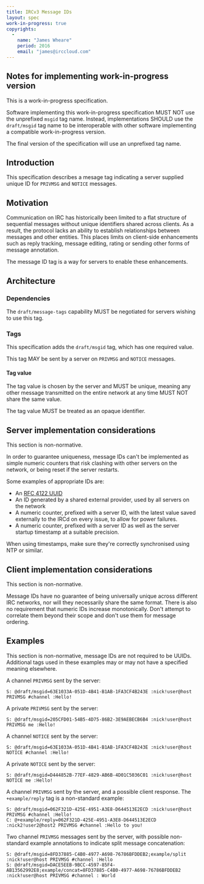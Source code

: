 ```yaml
---
title: IRCv3 Message IDs
layout: spec
work-in-progress: true
copyrights:
  -
    name: "James Wheare"
    period: 2016
    email: "james@irccloud.com"
---
```


## Notes for implementing work-in-progress version

This is a work-in-progress specification.

Software implementing this work-in-progress specification MUST NOT use the
unprefixed `msgid` tag name. Instead, implementations SHOULD use
the `draft/msgid` tag name to be interoperable with other software
implementing a compatible work-in-progress version.

The final version of the specification will use an unprefixed tag name.

## Introduction

This specification describes a mesage tag indicating a server supplied unique ID for `PRIVMSG` and `NOTICE` messages.

## Motivation

Communication on IRC has historically been limited to a flat structure of sequential messages without unique identifiers shared across clients. As a result, the protocol lacks an ability to establish relationships between messages and other entities. This places limits on client-side enhancements such as reply tracking, message editing, rating or sending other forms of message annotation.

The message ID tag is a way for servers to enable these enhancements.

## Architecture

### Dependencies

The `draft/message-tags` capability MUST be negotiated for servers wishing to use this tag.

### Tags

This specification adds the `draft/msgid` tag, which has one required value.

This tag MAY be sent by a server on `PRIVMSG` and `NOTICE` messages.

#### Tag value

The tag value is chosen by the server and MUST be unique, meaning any other message transmitted on the entire network at any time MUST NOT share the same value.

The tag value MUST be treated as an opaque identifier.

## Server implementation considerations

This section is non-normative.

In order to guarantee uniqueness, message IDs can't be implemented as simple numeric counters that risk clashing with other servers on the network, or being reset if the server restarts.

Some examples of appropriate IDs are:

* An [RFC 4122 UUID](https://tools.ietf.org/html/rfc4122)
* An ID generated by a shared external provider, used by all servers on the network
* A numeric counter, prefixed with a server ID, with the latest value saved externally to the IRCd on every issue, to allow for power failures.
* A numeric counter, prefixed with a server ID as well as the server startup timestamp at a suitable precision.

When using timestamps, make sure they're correctly synchronised using NTP or similar.

## Client implementation considerations

This section is non-normative.

Message IDs have no guarantee of being universally unique across different IRC networks, nor will they necessarily share the same format. There is also no requirement that numeric IDs increase monotonically. Don't attempt to correlate them beyond their scope and don't use them for message ordering.

## Examples

This section is non-normative, message IDs are not required to be UUIDs. Additional tags used in these examples may or may not have a specified meaning elsewhere.

A channel `PRIVMSG` sent by the server:

    S: @draft/msgid=63E1033A-051D-4B41-B1AB-1FA3CF4B243E :nick!user@host PRIVMSG #channel :Hello!

A private `PRIVMSG` sent by the server:

    S: @draft/msgid=205CFD01-54B5-4D75-86B2-3E9AEBECB6B4 :nick!user@host PRIVMSG me :Hello!

A channel `NOTICE` sent by the server:

    S: @draft/msgid=63E1033A-051D-4B41-B1AB-1FA3CF4B243E :nick!user@host NOTICE #channel :Hello!

A private `NOTICE` sent by the server:

    S: @draft/msgid=D444852B-77EF-4829-AB6B-4D01C5036C01 :nick!user@host NOTICE me :Hello!

A channel `PRIVMSG` sent by the server, and a possible client response. The `+example/reply` tag is a non-standard example:

    S: @draft/msgid=062F321D-425E-4951-A3E8-D644513E2ECD :nick!user@host PRIVMSG #channel :Hello!
    C: @+example/reply=062F321D-425E-4951-A3E8-D644513E2ECD :nick2!user2@host2 PRIVMSG #channel :Hello to you!

Two channel `PRIVMSG` messages sent by the server, with possible non-standard example annotations to indicate split message concatenation:

    S: @draft/msgid=8FD37885-C4B0-4977-A698-76786BFDDEB2;example/split :nick!user@host PRIVMSG #channel :Hello
    S: @draft/msgid=DACE5EEB-9BCC-4597-85F4-AB13562992E8;example/concat=8FD37885-C4B0-4977-A698-76786BFDDEB2 :nick!user@host PRIVMSG #channel : World
